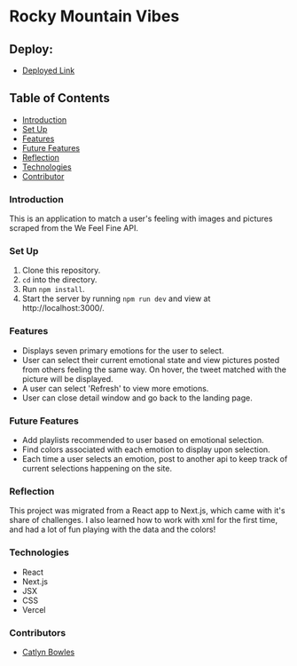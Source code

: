 # Rocky Mountain Vibes

## Deploy:
- [Deployed Link](https://rcky-vibes.herokuapp.com/)

## Table of Contents
- [Introduction](#introduction)
- [Set Up](#set-up)
- [Features](#features)
- [Future Features](#future-features)
- [Reflection](#reflection)
- [Technologies](#technologies)
- [Contributor](#contributors)

### Introduction
This is an application to match a user's feeling with images and pictures scraped from the We Feel Fine API.

### Set Up
1. Clone this repository.
2. `cd` into the directory.
3. Run `npm install`.
4. Start the server by running `npm run dev` and view at http://localhost:3000/.

### Features
- Displays seven primary emotions for the user to select.
- User can select their current emotional state and view pictures posted from others feeling the same way. On hover, the tweet matched with the picture will be displayed.
- A user can select 'Refresh' to view more emotions. 
- User can close detail window and go back to the landing page. 

### Future Features
- Add playlists recommended to user based on emotional selection.
- Find colors associated with each emotion to display upon selection.
- Each time a user selects an emotion, post to another api to keep track of current selections happening on the site. 

### Reflection
This project was migrated from a React app to Next.js, which came with it's share of challenges. I also learned how to work with xml for the first time, and had a lot of fun playing with the data and the colors! 

### Technologies
- React
- Next.js
- JSX
- CSS
- Vercel

### Contributors
- [Catlyn Bowles](https://www.linkedin.com/in/catlyn-bowles/)
